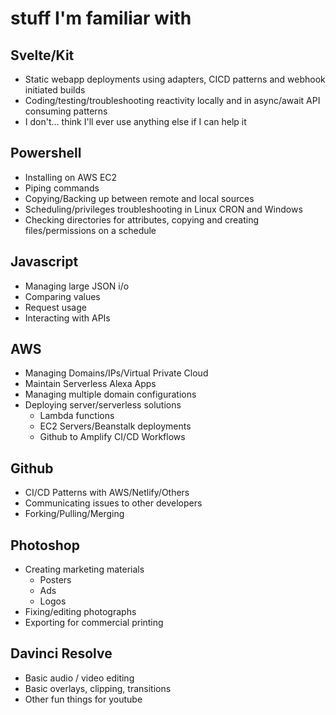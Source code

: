 # stuff I'm familiar with

## Svelte/Kit

- Static webapp deployments using adapters, CICD patterns and webhook initiated builds
- Coding/testing/troubleshooting reactivity locally and in async/await API consuming patterns
- I don't... think I'll ever use anything else if I can help it

## Powershell

- Installing on AWS EC2 
- Piping commands 
- Copying/Backing up between remote and local sources
- Scheduling/privileges troubleshooting in Linux CRON and Windows 
- Checking directories for attributes, copying and creating files/permissions on a schedule

## Javascript

- Managing large JSON i/o 
- Comparing values
- Request usage
- Interacting with APIs

## AWS

- Managing Domains/IPs/Virtual Private Cloud 
- Maintain Serverless Alexa Apps
- Managing multiple domain configurations
- Deploying server/serverless solutions
  - Lambda functions
  - EC2 Servers/Beanstalk deployments
  - Github to Amplify CI/CD Workflows

## Github

- CI/CD Patterns with AWS/Netlify/Others
- Communicating issues to other developers
- Forking/Pulling/Merging
     
## Photoshop

- Creating marketing materials
  - Posters
  - Ads
  - Logos
- Fixing/editing photographs
- Exporting for commercial printing

## Davinci Resolve

- Basic audio / video editing
- Basic overlays, clipping, transitions
- Other fun things for youtube